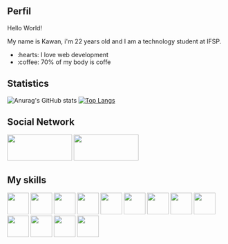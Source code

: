 ## Perfil
Hello World!  

My name is Kawan, i'm 22 years old and I am a technology student at IFSP. 
<ul>
  <li>:hearts:  I love web development</li>
<li>:coffee: 70% of my body is coffe</li>
</ul>

## Statistics

![Anurag's GitHub stats](https://github-readme-stats.vercel.app/api?username=nakaoo&show_icons=true&theme=tokyonight)
[![Top Langs](https://github-readme-stats.vercel.app/api/top-langs/?username=nakaoo&layout=compact&theme=tokyonight)](https://github.com/anuraghazra/github-readme-stats)
## Social Network
[<img src="https://img.shields.io/badge/linkedin-%230077B5.svg?&style=for-the-badge&logo=linkedin&logoColor=white" width="150" height="60" />](https://www.linkedin.com/in/kawan-nakao-a7ab04169/)  [<img src = "https://img.shields.io/badge/instagram-%23E4405F.svg?&style=for-the-badge&logo=instagram&logoColor=white" width="150" height="60">](https://www.instagram.com/nakaokawan/) 
## My skills
<p float="left">
<img src="https://cdn.jsdelivr.net/gh/devicons/devicon/icons/html5/html5-original-wordmark.svg" width-50 height=50/>
<img src="https://cdn.jsdelivr.net/gh/devicons/devicon/icons/css3/css3-original-wordmark.svg" width-50 height=50/>
<img src="https://cdn.jsdelivr.net/gh/devicons/devicon/icons/javascript/javascript-original.svg" width=50 height=50/>
<img src="https://cdn.jsdelivr.net/gh/devicons/devicon/icons/bootstrap/bootstrap-original.svg" width=50 height=50/>
<img src="https://cdn.jsdelivr.net/gh/devicons/devicon/icons/bulma/bulma-plain.svg" width=50 height=50/>
<img src="https://cdn.jsdelivr.net/gh/devicons/devicon/icons/nodejs/nodejs-original-wordmark.svg" width=50 height=50/>
<img src="https://cdn.jsdelivr.net/gh/devicons/devicon/icons/php/php-original.svg" width=50 height=50/>
<img src="https://cdn.jsdelivr.net/gh/devicons/devicon/icons/mysql/mysql-original-wordmark.svg" width=50 height=50/>
<img src="https://cdn.jsdelivr.net/gh/devicons/devicon/icons/microsoftsqlserver/microsoftsqlserver-plain-wordmark.svg" width=50 height=50/>
<img src="https://cdn.jsdelivr.net/gh/devicons/devicon/icons/python/python-original-wordmark.svg" width=50 height=50/>
<img src="https://cdn.jsdelivr.net/gh/devicons/devicon/icons/java/java-original-wordmark.svg" width=50 height=50/>
<img src="https://cdn.jsdelivr.net/gh/devicons/devicon/icons/csharp/csharp-original.svg" width=50 height=50/>
<img src="https://cdn.jsdelivr.net/gh/devicons/devicon/icons/trello/trello-plain-wordmark.svg" width=50 height=50/>
  
</p>
